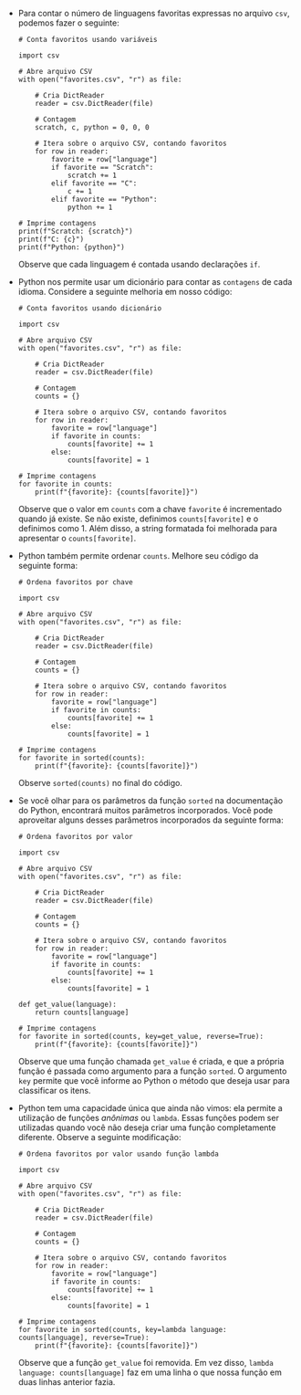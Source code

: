 *   Para contar o número de linguagens favoritas expressas no arquivo `csv`, podemos fazer o seguinte:
    
        # Conta favoritos usando variáveis
        
        import csv
        
        # Abre arquivo CSV
        with open("favorites.csv", "r") as file:
        
            # Cria DictReader
            reader = csv.DictReader(file)
        
            # Contagem
            scratch, c, python = 0, 0, 0
        
            # Itera sobre o arquivo CSV, contando favoritos
            for row in reader:
                favorite = row["language"]
                if favorite == "Scratch":
                    scratch += 1
                elif favorite == "C":
                    c += 1
                elif favorite == "Python":
                    python += 1
        
        # Imprime contagens
        print(f"Scratch: {scratch}")
        print(f"C: {c}")
        print(f"Python: {python}")
        
    
    Observe que cada linguagem é contada usando declarações `if`.
    
*   Python nos permite usar um dicionário para contar as `contagens` de cada idioma. Considere a seguinte melhoria em nosso código:
    
        # Conta favoritos usando dicionário
        
        import csv
        
        # Abre arquivo CSV
        with open("favorites.csv", "r") as file:
        
            # Cria DictReader
            reader = csv.DictReader(file)
        
            # Contagem
            counts = {}
        
            # Itera sobre o arquivo CSV, contando favoritos
            for row in reader:
                favorite = row["language"]
                if favorite in counts:
                    counts[favorite] += 1
                else:
                    counts[favorite] = 1
        
        # Imprime contagens
        for favorite in counts:
            print(f"{favorite}: {counts[favorite]}")
        
    
    Observe que o valor em `counts` com a chave `favorite` é incrementado quando já existe. Se não existe, definimos `counts[favorite]` e o definimos como 1. Além disso, a string formatada foi melhorada para apresentar o `counts[favorite]`.
    
*   Python também permite ordenar `counts`. Melhore seu código da seguinte forma:
    
        # Ordena favoritos por chave
        
        import csv
        
        # Abre arquivo CSV
        with open("favorites.csv", "r") as file:
        
            # Cria DictReader
            reader = csv.DictReader(file)
        
            # Contagem
            counts = {}
        
            # Itera sobre o arquivo CSV, contando favoritos
            for row in reader:
                favorite = row["language"]
                if favorite in counts:
                    counts[favorite] += 1
                else:
                    counts[favorite] = 1
        
        # Imprime contagens
        for favorite in sorted(counts):
            print(f"{favorite}: {counts[favorite]}")
        
    
    Observe `sorted(counts)` no final do código.
    
*   Se você olhar para os parâmetros da função `sorted` na documentação do Python, encontrará muitos parâmetros incorporados. Você pode aproveitar alguns desses parâmetros incorporados da seguinte forma:
    
        # Ordena favoritos por valor
        
        import csv
        
        # Abre arquivo CSV
        with open("favorites.csv", "r") as file:
        
            # Cria DictReader
            reader = csv.DictReader(file)
        
            # Contagem
            counts = {}
        
            # Itera sobre o arquivo CSV, contando favoritos
            for row in reader:
                favorite = row["language"]
                if favorite in counts:
                    counts[favorite] += 1
                else:
                    counts[favorite] = 1
        
        def get_value(language):
            return counts[language]
        
        # Imprime contagens
        for favorite in sorted(counts, key=get_value, reverse=True):
            print(f"{favorite}: {counts[favorite]}")
        
    
    Observe que uma função chamada `get_value` é criada, e que a própria função é passada como argumento para a função `sorted`. O argumento `key` permite que você informe ao Python o método que deseja usar para classificar os itens.
    
*   Python tem uma capacidade única que ainda não vimos: ela permite a utilização de funções _anônimas_ ou `lambda`. Essas funções podem ser utilizadas quando você não deseja criar uma função completamente diferente. Observe a seguinte modificação:
    
        # Ordena favoritos por valor usando função lambda
        
        import csv
        
        # Abre arquivo CSV
        with open("favorites.csv", "r") as file:
        
            # Cria DictReader
            reader = csv.DictReader(file)
        
            # Contagem
            counts = {}
        
            # Itera sobre o arquivo CSV, contando favoritos
            for row in reader:
                favorite = row["language"]
                if favorite in counts:
                    counts[favorite] += 1
                else:
                    counts[favorite] = 1
        
        # Imprime contagens
        for favorite in sorted(counts, key=lambda language: counts[language], reverse=True):
            print(f"{favorite}: {counts[favorite]}")
        
    
    Observe que a função `get_value` foi removida. Em vez disso, `lambda language: counts[language]` faz em uma linha o que nossa função em duas linhas anterior fazia.